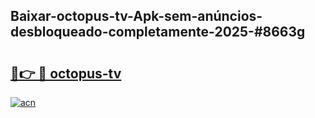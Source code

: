 ## Baixar-octopus-tv-Apk-sem-anúncios-desbloqueado-completamente-2025-#8663g

# <h2><a href="https://ainizakaria.my?title=octopus-tv&ref=20M">🔗👉 🔴 octopus-tv</a></h2>

[![acn](https://github.com/user-attachments/assets/0f9c940e-d8b0-45ae-aac7-cd30a18b3e1c)](https://ainizakaria.my?title=octopus-tv&ref=20M)

